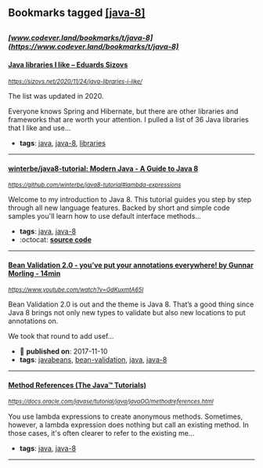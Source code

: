 ## Bookmarks tagged [[java-8]](https://www.codever.land/search?q=[java-8])

_<sup><sup>[www.codever.land/bookmarks/t/java-8](https://www.codever.land/bookmarks/t/java-8)</sup></sup>_
---
#### [Java libraries I like  – Eduards Sizovs](https://sizovs.net/2020/11/24/java-libraries-i-like/)
_<sup>https://sizovs.net/2020/11/24/java-libraries-i-like/</sup>_

The list was updated in 2020.

Everyone knows Spring and Hibernate, but there are other libraries and frameworks that are worth your attention. I pulled a list of 36 Java libraries that I like and use...
* **tags**: [java](../tagged/java.md), [java-8](../tagged/java-8.md), [libraries](../tagged/libraries.md)
---
#### [winterbe/java8-tutorial: Modern Java - A Guide to Java 8](https://github.com/winterbe/java8-tutorial#lambda-expressions)
_<sup>https://github.com/winterbe/java8-tutorial#lambda-expressions</sup>_

Welcome to my introduction to Java 8. This tutorial guides you step by step through all new language features. Backed by short and simple code samples you'll learn how to use default interface methods...
* **tags**: [java](../tagged/java.md), [java-8](../tagged/java-8.md)
* :octocat: **[source code](https://github.com/winterbe/java8-tutorial#lambda-expressions)**
---
#### [Bean Validation 2.0 - you’ve put your annotations everywhere! by Gunnar Morling - 14min](https://www.youtube.com/watch?v=GdKuxmtA65I)
_<sup>https://www.youtube.com/watch?v=GdKuxmtA65I</sup>_

Bean Validation 2.0 is out and the theme is Java 8. That’s a good thing since Java 8 brings not only new types to validate but also new locations to put annotations on.

We took that round to add usef...
* :calendar: **published on**: 2017-11-10
* **tags**: [javabeans](../tagged/javabeans.md), [bean-validation](../tagged/bean-validation.md), [java](../tagged/java.md), [java-8](../tagged/java-8.md)
---
#### [Method References (The Java™ Tutorials)](https://docs.oracle.com/javase/tutorial/java/javaOO/methodreferences.html)
_<sup>https://docs.oracle.com/javase/tutorial/java/javaOO/methodreferences.html</sup>_

You use lambda expressions to create anonymous methods. Sometimes, however, a lambda expression does nothing but call an existing method. In those cases, it's often clearer to refer to the existing me...
* **tags**: [java](../tagged/java.md), [java-8](../tagged/java-8.md)
---
